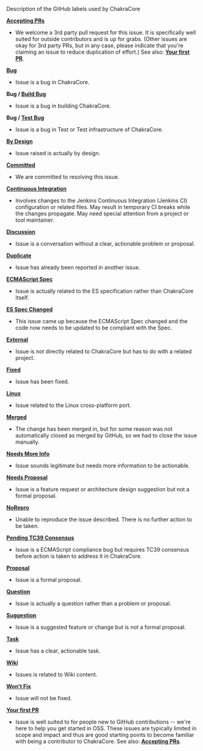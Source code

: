 Description of the GitHub labels used by ChakraCore

[**Accepting PRs**](https://github.com/Microsoft/ChakraCore/labels/Accepting%20PRs)

 - We welcome a 3rd party pull request for this issue. It is specifically well suited for outside contributors and is up for grabs. (Other issues are okay for 3rd party PRs, but in any case, please indicate that you're claiming an issue to reduce duplication of effort.) See also: [**Your first PR**](https://github.com/Microsoft/ChakraCore/labels/Your%20first%20PR).

[**Bug**](https://github.com/Microsoft/ChakraCore/labels/Bug)

 - Issue is a bug in ChakraCore.

**Bug / [Build Bug](https://github.com/Microsoft/ChakraCore/labels/Test%20Bug)**

 - Issue is a bug in building ChakraCore.

**Bug / [Test Bug](https://github.com/Microsoft/ChakraCore/labels/Test%20Bug)**

 - Issue is a bug in Test or Test infrastructure of ChakraCore.

[**By Design**](https://github.com/Microsoft/ChakraCore/labels/By%20Design)

 - Issue raised is actually by design.

[**Committed**](https://github.com/Microsoft/ChakraCore/labels/Committed)

 - We are committed to resolving this issue.

[**Continuous Integration**](https://github.com/Microsoft/ChakraCore/labels/Continuous%20Integration)

 - Involves changes to the Jenkins Continuous Integration (Jenkins CI) configuration or related files. May result in temporary CI breaks while the changes propagate. May need special attention from a project or tool maintainer.

[**Discussion**](https://github.com/Microsoft/ChakraCore/labels/Discussion)

 - Issue is a conversation without a clear, actionable problem or proposal.

[**Duplicate**](https://github.com/Microsoft/ChakraCore/labels/Duplicate)

 - Issue has already been reported in another issue.

[**ECMAScript Spec**](https://github.com/Microsoft/ChakraCore/labels/ECMAScript%20Spec)

 - Issue is actually related to the ES specification rather than ChakraCore itself.

[**ES Spec Changed**](https://github.com/Microsoft/ChakraCore/labels/ES%20Spec%20Changed)

 - This issue came up because the ECMAScript Spec changed and the code now needs to be updated to be compliant with the Spec.

[**External**](https://github.com/Microsoft/ChakraCore/labels/External)

 - Issue is not directly related to ChakraCore but has to do with a related project.

[**Fixed**](https://github.com/Microsoft/ChakraCore/labels/Fixed)

 - Issue has been fixed.

[**Linux**](https://github.com/Microsoft/ChakraCore/labels/Linux)

 - Issue related to the Linux cross-platform port.

[**Merged**](https://github.com/Microsoft/ChakraCore/labels/Merged)

 - The change has been merged in, but for some reason was not automatically closed as merged by GitHub, so we had to close the issue manually.

[**Needs More Info**](https://github.com/Microsoft/ChakraCore/labels/Needs%20More%20Info)

 - Issue sounds legitimate but needs more information to be actionable.

[**Needs Proposal**](https://github.com/Microsoft/ChakraCore/labels/Needs%20Proposal)

 - Issue is a feature request or architecture design suggestion but not a formal proposal.

[**NoRepro**](https://github.com/Microsoft/ChakraCore/labels/NoRepro)

 - Unable to reproduce the issue described. There is no further action to be taken.

[**Pending TC39 Consensus**](https://github.com/Microsoft/ChakraCore/labels/Pending%20TC39%20Consensus)

 - Issue is a ECMAScript compliance bug but requires TC39 consensus before action is taken to address it in ChakraCore.

[**Proposal**](https://github.com/Microsoft/ChakraCore/labels/Proposal)

 - Issue is a formal proposal.

[**Question**](https://github.com/Microsoft/ChakraCore/labels/Question)

 - Issue is actually a question rather than a problem or proposal.

[**Suggestion**](https://github.com/Microsoft/ChakraCore/labels/Suggestion)

 - Issue is a suggested feature or change but is not a formal proposal.

[**Task**](https://github.com/Microsoft/ChakraCore/labels/Task)

 - Issue has a clear, actionable task.

[**Wiki**](https://github.com/Microsoft/ChakraCore/labels/Wiki)

 - Issues is related to Wiki content.

[**Won't Fix**](https://github.com/Microsoft/ChakraCore/labels/Won't%20Fix)

 - Issue will not be fixed.

[**Your first PR**](https://github.com/Microsoft/ChakraCore/labels/Your%20first%20PR)

 - Issue is well suited to for people new to GitHub contributions -- we're here to help you get started in OSS.  These issues are typically limited in scope and impact and thus are good starting points to become familiar with being a contributor to ChakraCore. See also: [**Accepting PRs**](https://github.com/Microsoft/ChakraCore/labels/Accepting%20PRs).

